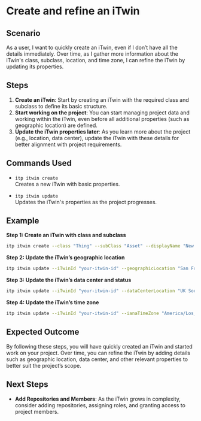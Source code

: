 # Create and refine an iTwin

## Scenario

As a user, I want to quickly create an iTwin, even if I don’t have all the details immediately. Over time, as I gather more information about the iTwin's class, subclass, location, and time zone, I can refine the iTwin by updating its properties.

## Steps

1. **Create an iTwin**: Start by creating an iTwin with the required class and subclass to define its basic structure.
2. **Start working on the project**: You can start managing project data and working within the iTwin, even before all additional properties (such as geographic location) are defined.
3. **Update the iTwin properties later**: As you learn more about the project (e.g., location, data center), update the iTwin with these details for better alignment with project requirements.

## Commands Used

- `itp itwin create`  
  Creates a new iTwin with basic properties.

- `itp itwin update`  
  Updates the iTwin's properties as the project progresses.

## Example

**Step 1: Create an iTwin with class and subclass**
```bash
itp itwin create --class "Thing" --subClass "Asset" --displayName "New Bridge Project"
```

**Step 2: Update the iTwin’s geographic location**
```bash
itp itwin update --iTwinId "your-itwin-id" --geographicLocation "San Francisco, CA"
```

**Step 3: Update the iTwin’s data center and status**
```bash
itp itwin update --iTwinId "your-itwin-id" --dataCenterLocation "UK South" --status "Active"
```

**Step 4: Update the iTwin’s time zone**
```bash
itp itwin update --iTwinId "your-itwin-id" --ianaTimeZone "America/Los_Angeles"
```

## Expected Outcome

By following these steps, you will have quickly created an iTwin and started work on your project. Over time, you can refine the iTwin by adding details such as geographic location, data center, and other relevant properties to better suit the project’s scope.

## Next Steps

- **Add Repositories and Members**: As the iTwin grows in complexity, consider adding repositories, assigning roles, and granting access to project members.
